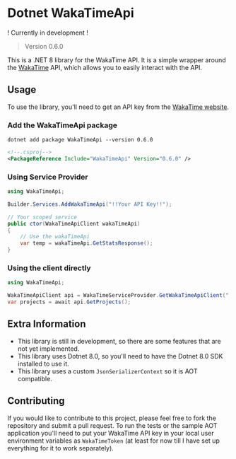 ﻿# Dotnet WakaTimeApi

! Currently in development !

> Version 0.6.0

This is a .NET 8 library for the WakaTime API. 
It is a simple wrapper around the [WakaTime](https://wakatime.com/) API, which allows you to easily interact with the API.

## Usage
To use the library, you'll need to get an API key from the [WakaTime website](https://wakatime.com/settings/api-key).
### Add the WakaTimeApi package 
``dotnet add package WakaTimeApi --version 0.6.0``
```xml
<!--.csproj-->
<PackageReference Include="WakaTimeApi" Version="0.6.0" />
```

### Using Service Provider

```csharp
using WakaTimeApi;

Builder.Services.AddWakaTimeApi("!!Your API Key!!");

// Your scoped service
public ctor(WakaTimeApiClient wakaTimeApi)
{
    // Use the wakaTimeApi
    var temp = wakaTimeApi.GetStatsResponse();
}
```

### Using the client directly

```csharp
using WakaTimeApi;

WakaTimeApiClient api = WakaTimeServiceProvider.GetWakaTimeApiClient("!!Your API Key!!");
var projects = await api.GetProjects();
```



## Extra Information

- This library is still in development, so there are some features that are not yet implemented.
- This library uses Dotnet 8.0, so you'll need to have the Dotnet 8.0 SDK installed to use it.
- This library uses a custom ``JsonSerializerContext`` so it is AOT compatible.

## Contributing

If you would like to contribute to this project, please feel free to fork the repository and submit a pull request.
To run the tests or the sample AOT application you'll need to put your 
WakaTime API key in your local user environment variables 
as `WakaTimeToken` (at least for now till 
    I have set up everything for it to work separately). 

